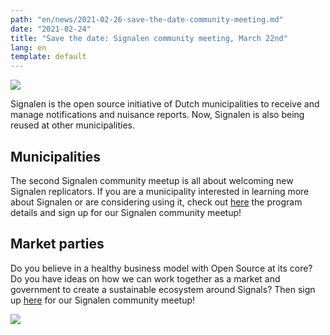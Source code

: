 ```yaml
---
path: "en/news/2021-02-26-save-the-date-community-meeting.md"
date: "2021-02-24"
title: "Save the date: Signalen community meeting, March 22nd"
lang: en
template: default
---
```


![](https://i.imgur.com/vksJ3uP.png)

Signalen is the open source initiative of Dutch municipalities to receive and manage notifications and nuisance reports. Now, Signalen is also being reused at other municipalities.

## Municipalities

The second Signalen community meetup is all about welcoming new Signalen replicators. If you are a municipality interested in learning more about Signalen or are considering using it, check out [here](https://eventyay.com/e/12fbd0dc) the program details and sign up for our Signalen community meetup!

## Market parties

Do you believe in a healthy business model with Open Source at its core? Do you have ideas on how we can work together as a market and government to create a sustainable ecosystem around Signals? Then sign up [here](https://eventyay.com/e/12fbd0dc) for our Signalen community meetup!

![](https://i.imgur.com/X3chJeM.png)
